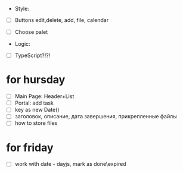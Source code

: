 
* Style:
- [ ] Buttons edit,delete, add, file, calendar
- [ ] Choose palet



* Logic:
- [ ] TypeScript?!?!
# for hursday
- [ ] Main Page: Header+List
- [ ] Portal: add task
- [ ] key as new Date()
- [ ] заголовок, описание, дата завершения, прикрепленные файлы
- [ ] how to store files

# for friday
- [ ] work with date - dayjs, mark as done\expired





